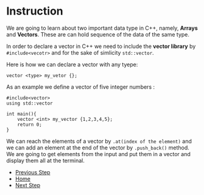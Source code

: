 # Instruction

We are going to learn about two important data type in C++, namely, **Arrays** and **Vectors**. These are can hold sequence of the data of the same type.


In order to declare a vector in C++ we need to include the **vector library** by `#include<vecotr>` and for the sake of simlicity `std::vector`.

Here is how we can declare a vector with any tyepe:
```
vector <type> my_vetor {};
```
As an example we define a vector of five integer numbers : 
```
#include<vector>
using std::vector

int main(){
    vector <int> my_vector {1,2,3,4,5};
    return 0;
}
```

We can reach the elements of a vector by `.at(index of the element)` and we can add an element at the end of the vector by `.push_back()` method. 
We are going to get elements from the input and put them in a vector and display them all at the terminal. 


- [Previous Step](https://github.com/Mahdi-Javadi/Learn-cPlusPlus-efficiently/tree/master/Day7)
- [Home](https://github.com/Mahdi-Javadi/Learn-cPlusPlus-efficiently)
- [Next Step](https://github.com/Mahdi-Javadi/Learn-cPlusPlus-efficiently/tree/master/Day9)
